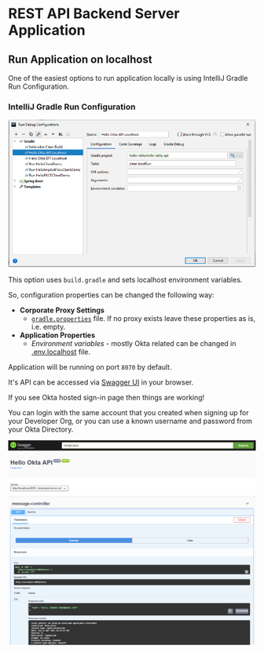 # REST API Backend Server Application

## Run Application on localhost

One of the easiest options to run application locally is using IntelliJ Gradle Run Configuration.

### IntelliJ Gradle Run Configuration

![IntelliJ Gradle Run Configuration](images/01-Gradle-Run-Configuration.PNG)

This option uses `build.gradle` and sets localhost environment variables.

So, configuration properties can be changed the following way:
- **Corporate Proxy Settings** 
    - [`gradle.properties`](../gradle.properties) file. If no proxy exists leave these properties as is, i.e. empty.
- **Application Properties**
    - _Environment variables_ - mostly Okta related can be changed in [.env.localhost](env/.env.localhost) file.

Application will be running on port `8070` by default.
 
It's API can be accessed via [Swagger UI](http://localhost:8070/swagger-ui.html) in your browser.

If you see Okta hosted sign-in page then things are working!

You can login with the same account that you created when signing up for your Developer Org, or you can use a known username and password from your Okta Directory.

![Swagger UI](images/02-OpenApi-UI.PNG)

